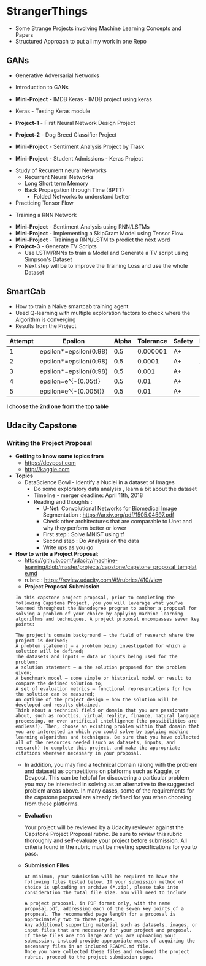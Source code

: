 # StrangerThings
+ Some Strange Projects involving Machine Learning Concepts and Papers
+ Structured Approach to put all my work in one Repo

## GANs
 + Generative Adversarial Networks
  - Introduction to GANs

  - **Mini-Project** - IMDB Keras - IMDB project using keras
  - Keras - Testing Keras module
  - **Project-1** - First Neural Network Design Project
  - **Project-2** - Dog Breed Classifier Project
  - **Mini-Project** - Sentiment Analysis Project by Trask
  - **Mini-Project** - Student Admissions - Keras Project
  + Study of Recurrent neural Networks
     - Recurrent Neural Networks
     - Long Short term Memory
     - Back Propagation through Time (BPTT)
       + Folded Networks to understand better
  + Practicing Tensor Flow
   - Training a RNN Network
  + **Mini-Project** - Sentiment Analysis using RNN/LSTMs
  + **Mini-Project** - Implementing a SkipGram Model using Tensor Flow
  + **Mini-Project** - Training a RNN/LSTM to predict the next word
  + **Project-3** - Generate TV Scripts
    - Use LSTM/RNNs to train a Model and Generate a TV script using Simpson's Dataset
    - Next step will be to improve the Training Loss and use the whole Dataset

## SmartCab
 + How to train a Naive smartcab training agent
 + Used Q-learning with multiple exploration factors to check where the Algorithm is converging
 + Results from the Project

|Attempt|	Epsilon	|Alpha	|Tolerance	|Safety	|Reliability	|n_test|
|-------|---------|-------|-----------|-------|-------------|------|
|1|	epsilon*=epsilon(0.98)|	0.5|	0.000001|	A+|	B|	40|
|2|	epsilon*=epsilon(0.98)|	0.5|	0.0001  |	A+|	A|	40|
|3|	epsilon*=epsilon(0.98)|	0.5|	0.001   |	A+|	B|	20|
|4|	epsilon=e^{-(0.05t)} |	  0.5|	0.01    |	A+|	B|	20|
|5|	epsilon=e^{-(0.005t)}|	0.5  |	0.01    |	A+|	B|	20|

**I choose the 2nd one from the top table**  

## Udacity Capstone

### Writing the Project Proposal
  + **Getting to know some topics from**
    - https://devpost.com
    - http://kaggle.com
  + **Topics**
    - DataScience Bowl - Identify a Nuclei in a dataset of Images
      + Do some exploratory data analysis , learn a bit about the dataset
      + Timeline - merger deadline: April 11th, 2018
      + Reading and thoughts :
        - U-Net: Convolutional Networks for Biomedical Image Segmentation : https://arxiv.org/pdf/1505.04597.pdf
        - Check other architectures that are comparable to Unet and why they perform better or lower
        - First step : Solve MNIST using tf
        - Second step : Do Analysis on the data
        - Write ups as you go
  + **How to write a Project Proposa**l:
      - https://github.com/udacity/machine-learning/blob/master/projects/capstone/capstone_proposal_template.md
      - rubric : https://review.udacity.com/#!/rubrics/410/view
      - **Project Proposal Submission**
      ```
      In this capstone project proposal, prior to completing the following Capstone Project, you you will leverage what you’ve learned throughout the Nanodegree program to author a proposal for solving a problem of your choice by applying machine learning algorithms and techniques. A project proposal encompasses seven key points:

      The project's domain background — the field of research where the project is derived;
      A problem statement — a problem being investigated for which a solution will be defined;
      The datasets and inputs — data or inputs being used for the problem;
      A solution statement — a the solution proposed for the problem given;
      A benchmark model — some simple or historical model or result to compare the defined solution to;
      A set of evaluation metrics — functional representations for how the solution can be measured;
      An outline of the project design — how the solution will be developed and results obtained.
      Think about a technical field or domain that you are passionate about, such as robotics, virtual reality, finance, natural language processing, or even artificial intelligence (the possibilities are endless!). Then, choose an existing problem within that domain that you are interested in which you could solve by applying machine learning algorithms and techniques. Be sure that you have collected all of the resources needed (such as datasets, inputs, and research) to complete this project, and make the appropriate citations wherever necessary in your proposal.
      ```
      - In addition, you may find a technical domain (along with the problem and dataset) as competitions on platforms such as Kaggle, or Devpost. This can be helpful for discovering a particular problem you may be interested in solving as an alternative to the suggested problem areas above. In many cases, some of the requirements for the capstone proposal are already defined for you when choosing from these platforms.

      - **Evaluation**

        Your project will be reviewed by a Udacity reviewer against the Capstone Project Proposal rubric. Be sure to review this rubric thoroughly and self-evaluate your project before submission. All criteria found in the rubric must be meeting specifications for you to pass.

      - **Submission Files**

        ```
        At minimum, your submission will be required to have the following files listed below. If your submission method of choice is uploading an archive (*.zip), please take into consideration the total file size. You will need to include

        A project proposal, in PDF format only, with the name proposal.pdf, addressing each of the seven key points of a proposal. The recommended page length for a proposal is approximately two to three pages.
        Any additional supporting material such as datasets, images, or input files that are necessary for your project and proposal. If these files are too large and you are uploading your submission, instead provide appropriate means of acquiring the necessary files in an included README.md file.
        Once you have collected these files and reviewed the project rubric, proceed to the project submission page.
        ```
